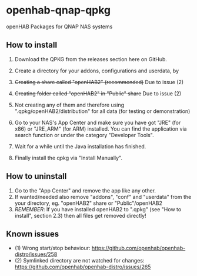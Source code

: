 # openhab-qnap-qpkg
openHAB Packages for QNAP NAS systems

## How to install
1. Download the QPKG from the releases section here on GitHub.

2. Create a directory for your addons, configurations and userdata, by

  1. ~~Creating a share called "openHAB2" (recommended)~~ Due to issue (2)
  2. ~~Creating folder called "openHAB2" in "Public" share~~ Due to issue (2)
  3. Not creating any of them and therefore using ".qpkg/openHAB2/distribution" for all data (for testing or demonstration)

3. Go to your NAS's App Center and make sure you have got "JRE" (for x86) or "JRE_ARM" (for ARM) installed. You can find the application via search function or under the category "Developer Tools".

4. Wait for a while until the Java installation has finished.

5. Finally install the qpkg via "Install Manually".

## How to uninstall
1. Go to the "App Center" and remove the app like any other.
2. If wanted/needed also remove "addons", "conf" and "userdata" from the your directory, eg. "openHAB2" share or "Public"/openHAB2
  1. _REMEMBER_: If you have installed openHAB2 to ".qpkg" (see "How to install", section 2.3) then all files get removed directly!

## Known issues
* (1) Wrong start/stop behaviour: https://github.com/openhab/openhab-distro/issues/258
* (2) Symlinked directory are not watched for changes: https://github.com/openhab/openhab-distro/issues/265
